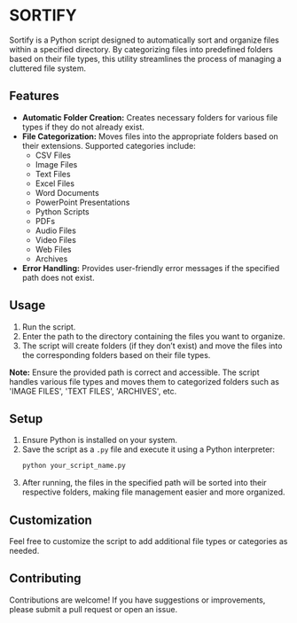 # SORTIFY

Sortify is a Python script designed to automatically sort and organize files within a specified directory. By categorizing files into predefined folders based on their file types, this utility streamlines the process of managing a cluttered file system.

## Features

- **Automatic Folder Creation:** Creates necessary folders for various file types if they do not already exist.
- **File Categorization:** Moves files into the appropriate folders based on their extensions. Supported categories include:
  - CSV Files
  - Image Files
  - Text Files
  - Excel Files
  - Word Documents
  - PowerPoint Presentations
  - Python Scripts
  - PDFs
  - Audio Files
  - Video Files
  - Web Files
  - Archives
- **Error Handling:** Provides user-friendly error messages if the specified path does not exist.

## Usage

1. Run the script.
2. Enter the path to the directory containing the files you want to organize.
3. The script will create folders (if they don’t exist) and move the files into the corresponding folders based on their file types.

**Note:** Ensure the provided path is correct and accessible. The script handles various file types and moves them to categorized folders such as 'IMAGE FILES', 'TEXT FILES', 'ARCHIVES', etc.

## Setup

1. Ensure Python is installed on your system.
2. Save the script as a `.py` file and execute it using a Python interpreter:
    ```bash
    python your_script_name.py
    ```
3. After running, the files in the specified path will be sorted into their respective folders, making file management easier and more organized.

## Customization

Feel free to customize the script to add additional file types or categories as needed.

## Contributing

Contributions are welcome! If you have suggestions or improvements, please submit a pull request or open an issue.
